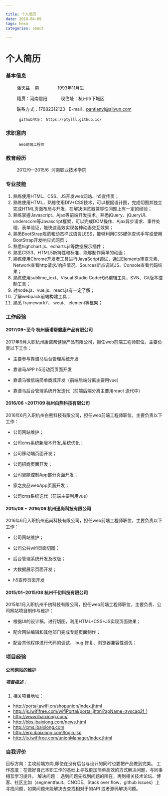 ```yaml
---

title: 个人简历
date: 2018-04-09
tags: hexo
categories: about

---
```

# 个人简历

### 基本信息

          潘天益    男                1993年11月生

          籍贯：河南信阳            现住址：杭州市下城区

          联系方式：17682312123    E-mail：pantianyi@aliyun.com
          
          github地址： https://ptylll.github.io/

### 求职意向       

          Web前端工程师

### 教育经历

          2012/9--2015/6  河南职业技术学院 


### 专业技能

1. 熟练使用HTML、CSS、JS开发web网站、h5宣传页；
2. 熟练使用HTML，熟练使用DIV+CSS技术，可以根据设计图，完成切图并独立完成HTML页面布局与开发，在解决浏览器兼容性问题上有一定的经验；
3. 熟练掌握Javascript、Ajax等前端开发技术，熟悉jQuery、jQueryUI、underscore等Javascript框架，可以完成DOM操作、Ajax异步请求、事件处理、表单验证，能快速高效实现各种动画交互效果；
4. 熟悉BootStrap规范和动态样式语言LESS，能够利用CSS媒体查询手写或使用BootStrap开发响应式网页；
5. 熟悉highchart.js、echarts.js等数据展示插件；
6. 熟悉CSS3、HTML5新特性和标准，能够制作简单的动画；
7. 熟练使用Chrome开发者工具进行JavaScript调试，通过Elements审查元素、Network查看http请求/响应情况、Sources断点调试JS、Console查看代码结果；
8. 熟练使用sublime_text、Visual Studio Code代码编辑工具，SVN、Git版本控制工具；
9. 对node.js、vue.js、react.js有一定了解；
10. 了解webpack前端构建工具；
11. 熟悉 framework7、 weui、 element等框架；

### 工作经验

#### 2017/09~至今 杭州康诺帮健康产品有限公司

 2017年9月入职杭州康诺帮健康产品有限公司，担任web前端工程师职位，主要负责以下工作：

- 主要参与靠谱马后台管理系统开发

- 靠谱马APP h5活动页页面开发

- 靠谱马微信端简单商城开发（前端后端分离主要用vue）

- 靠谱马后台管理系统开发迭代（前端后端分离主要用react 迭代中）


#### 2016/06 ~2017/09 杭州白熊科技有限公司

  2016年6月入职杭州白熊科技有限公司，担任web前端工程师职位，主要负责以下工作：

- 公司网站维护；

- 公司cms系统新版本开发,系统优化；

- 公司移动端页面开发；

- 公司招商页面开发；

- 公司智能控制App部分页面开发；

- 家之良品webApp页面开发；

- 公司cms系统迭代（前端主要利用vue）

#### 2015/08 ~ 2016/06 杭州迅尚科技有限公司

  2016年6月入职杭州迅尚科技有限公司，担任web前端工程师职位，主要负责以下工作：

- 公司网站维护；

- 公司公共wifi页面切图；

- 后台管理系统开发及改版；

- 大数据展示页面开发；

- h5宣传页面开发

#### 2015/01~2015/08 杭州千仞科技有限公司

  2015年1月入职杭州千仞科技有限公司，担任web前端工程师职位，主要负责、公司网站项目制作与维护：

- 根据UI的设计稿，进行切图，利用HTML+CSS+JS实现页面效果；

- 配合网站编辑和其他部门完成专题页面制作；

- 配合其他程序进行代码的调试、 bug 修复、浏览器兼容性调优；

### 项目经验

#### 公司网站的维护

##### 项目描述：

1. 相关项目地址：
 - http://portal.awifi.cn/shopunion/index.jhtml
 - http://js.iwififree.com/wifiPortal/portal.jhtml?apName=zyscaq2f_1
 - http://www.ibaixiong.com/
 - http://bbs.ibaixiong.com/news.html
 - http://cms.ibaixiong.com
 - http://erp.ibaixiong.com/login.jsp
 - http://js.iwififree.com/unionManager/index.jhtml


### 自我评价
 目标方向：主攻前端方向,即使在没有后台与设计的同时也要把产品做到完美。
 工作态度：在做好自己本职工作的基础上寻找更加简单高效的方式解决问题，与同事相互学习提升。
 解决问题： 遇到问题先找到问题的所在，再到相关技术论坛、博客、社区比如（segmentfault、CNODE、Stack over flow、github issues）上寻找问题，如果问题未能解决去查找相对于的API 或者源码解决问题。
 
